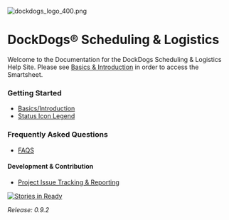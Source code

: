 ![dockdogs_logo_400.png](https://bitbucket.org/repo/ppdrXq/images/3044493218-dockdogs_logo_400.png)

# DockDogs® Scheduling & Logistics

Welcome to the Documentation for the DockDogs Scheduling & Logistics Help Site. Please see [Basics & Introduction](getting-started/basics-and-introduction/) in order to access the Smartsheet. 

### Getting Started
* [Basics/Introduction](getting-started/basics-and-introduction/)
* [Status Icon Legend](getting-started/status-icon-legend/) 

### Frequently Asked Questions
* [FAQS](getting-started/FAQs)

#### Development & Contribution
* [Project Issue Tracking & Reporting](https://github.com/brianjking/DockDogs-scheduling/issues?q=is%3Aopen+is%3Aissue)

[![Stories in Ready](https://badge.waffle.io/brianjking/DockDogs-scheduling.svg?label=ready&title=Ready)](http://waffle.io/brianjking/DockDogs-scheduling)

_Release: 0.9.2_
